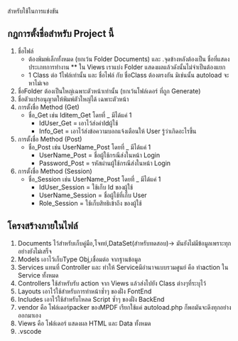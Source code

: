 สำหรับใช้ในการแข่งขัน
## กฎการตั้งชื่อสำหรับ Project นี้
1. ชื่อไฟล์
    * ต้องพิมพ์เล็กทั้งหมด (ยกเว้น Folder Documents) และ .จุดข้างหลังต้องเป็น ชื่อที่แสดงประเภทการทำงาน ** ใน Views เราแบ่ง Folder แสดงผลแล้วดังนั้นไม่จำเป็นต้องแยก
    * 1 Class ต่อ 1ไฟล์เท่านั้น และ ชื่อไฟล์ กับ ชื่อClass ต้องตรงกัน มิเช่นนั้น autoload จะหาไม่เจอ
1. ชื่อFolder ต้องเป็นใหญ่เฉพาะตัวหน้าเท่านั้น (ยกเว้นโฟล์เดอร์ ที่ถูก Generate)
1. ชื่อตัวแปรอนุญาตให้พิมพ์ตัวใหญ่ได้ เฉพาะตัวหน้า
1. การตั้งชื่อ Method (Get)
    * ชื่อ_Get เช่น Iditem_Get โดยที่ _ มีได้แค่ 1
        * IdUser_Get = เอาไว้ส่งค่าIdผู้ใช้
        * Info_Get = เอาไว้ส่งข้อความบอกแจ้งเตือนให้ User รู้ว่าเกิดอะไรขึ้น
1. การตั้งชื่อ Method (Post)
    * ชื่อ_Post เช่น UserName_Post โดยที่ _ มีได้แค่ 1
        * UserName_Post = ชื่อผู้ใช้กรณีส่งในหน้า Login
        * Password_Post = รหัสผ่านผู้ใช้กรณีส่งในหน้า Login
1. การตั้งชื่อ Method (Session)
    * ชื่อ_Session เช่น UserName_Post โดยที่ _ มีได้แค่ 1
        * IdUser_Session = ใช้เก็บ Id ของผู้ใช้
        * UserName_Session = ชื่อผู้ใช้ที่เก็บ User
        * Role_Session = ใช้เก็บสิทธิเข้าถึง ของผู้ใช้
## โครงสร้างภายในไฟล์ 
1. Documents
ไว้สำหรับเก็บคู่มือ,โจทย์,DataSet(สำหรับทดสอบ)-> มันยังไม่มีข้อมูลเพราะทุกอย่างยังไม่เสร็จ
1. Models
เอาไว้เก็บType Obj,เชื่อมต่อ จากฐานข้อมูล
1. Services
แทนที่ Controller และ ทำให้ Serviceมีอำนาจแบบรวมศูนย์ คือ ทำaction ใน Service ทั้งหมด
1. Controllers ใช้สำหรับรับ action จาก Views แล้วส่งไปยัง Class ต่างๆที่ระบุไว้
1. Layouts เอาไว้ใช้สำหรับการทำหน้าซ้ำๆ ของฝั่ง FontEnd
1. Includes เอาไว้ใช้สำหรับโหลด Script ซ้ำๆ ของฝั่ง BackEnd
1. vendor 
คือ โฟล์เดอร์packer ของMPDF เรียกใช้แค่ autoload.php ก็พอมันจะดึงทุกอย่างออกมาเอง
1. Views 
คือ โฟล์เดอร์ แสดงผล HTML และ Data ทั้งหมด
1. .vscode
